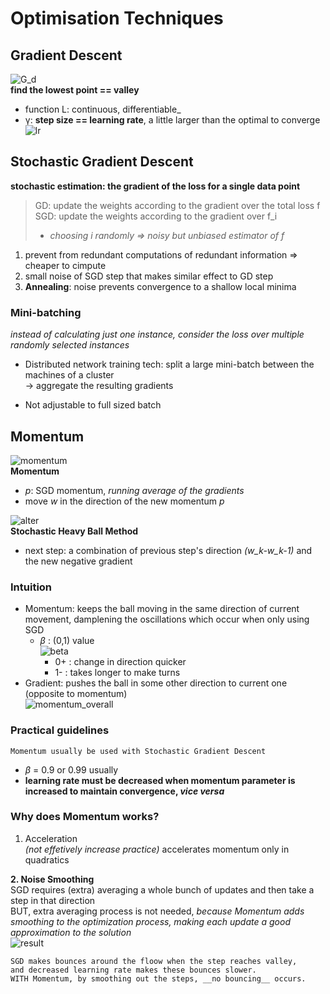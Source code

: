 # Optimisation Techniques

## Gradient Descent

![G_d](https://blog.paperspace.com/content/images/2018/05/sgd.png)   
__find the lowest point == valley__   
+ function L: continuous, differentiable_   
+ γ: __step size == learning rate__, a little larger than the optimal to converge   
![lr](https://atcold.github.io/pytorch-Deep-Learning/images/week05/05-1/step-size.png)   


## Stochastic Gradient Descent

__stochastic estimation: the gradient of the loss for a single data point__   

> GD: update the weights according to the gradient over the total loss f   
> SGD: update the weights according to the gradient over f_i   
>   + _choosing i randomly => noisy but unbiased estimator of f_   

1. prevent from redundant computations of redundant information => cheaper to cimpute   
2. small noise of SGD step that makes similar effect to GD step    
3. __Annealing__: noise prevents convergence to a shallow local minima   

### Mini-batching   

_instead of calculating just one instance, consider the loss over multiple randomly selected instances_   

* Distributed network training tech: split a large mini-batch between the machines of a cluster    
  -> aggregate the resulting gradients   
  
* Not adjustable to full sized batch   

## Momentum

![momentum](https://miro.medium.com/proxy/1*LjVeDQEHZBKC6C0TiUngWg.png)   
__Momentum__
  + _p_: SGD momentum, _running average of the gradients_   
  + move _w_ in the direction of the new momentum _p_   

![alter](https://encrypted-tbn0.gstatic.com/images?q=tbn%3AANd9GcRNfZVTicDslsYwzwGJf4wEnArLIEcZvg5HZw&usqp=CAU)   
__Stochastic Heavy Ball Method__
   + next step: a combination of previous step's direction _(w_k-w_k-1)_ and the new negative gradient   

### Intuition

* Momentum: keeps the ball moving in the same direction of current movement, damplening the oscillations which occur when only using SGD   
  - _β_ : (0,1) value   
  ![beta](https://atcold.github.io/pytorch-Deep-Learning/images/week05/05-1/momentum-beta.png)   
    + 0+ : change in direction quicker   
    + 1- : takes longer to make turns   
* Gradient: pushes the ball in some other direction to current one (opposite to momentum)   
![momentum_overall](https://atcold.github.io/pytorch-Deep-Learning/images/week05/05-1/momentum.png)   

### Practical guidelines

```
Momentum usually be used with Stochastic Gradient Descent
```

* _β_ = 0.9 or 0.99 usually   
* __learning rate must be decreased when momentum parameter is increased to maintain convergence, *vice versa*__   

### Why does Momentum works?

1. Acceleration   
_(not effetively increase practice)_
accelerates momentum only in quadratics   

__2. Noise Smoothing__    
SGD requires (extra) averaging a whole bunch of updates and then take a step in that direction   
BUT, extra averaging process is not needed, _because Momentum adds smoothing to the optimization process, making each update a good approximation to the solution_   
![result](https://atcold.github.io/pytorch-Deep-Learning/images/week05/05-1/sgd-vs-momentum.png)   

```
SGD makes bounces around the floow when the step reaches valley,   
and decreased learning rate makes these bounces slower.   
WITH Momentum, by smoothing out the steps, __no bouncing__ occurs.
```
